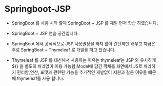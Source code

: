 # Springboot-JSP

- SpringBoot 를 처음 시작 할때 SpringBoot + JSP 를  제일 먼저 학습 하였습니다.

- SpringBoot + JSP 연습 공간입니다.

- SpringBoot 에서 공식적으로 JSP 사용권장을 하지 않아 간단히만 배우고 지금은 주로 SpringBoot + Thymeleaf 로 개발을 하고 있습니다.

- Thymeleaf 를 JSP 를 대신해서 사용하는 이유는 thymeleaf는 JSP 와 유사하게 ${} 을 별도의 처리없이 이용 가능함,Model에 담긴 객체를 화면에서 JS로 처리하기 편리함,연산, 포맷과 관련된 기능을 추가적인 개발없이 지원과 같은 이유들 떄문에 thymeleaf를 사용 합니다.
